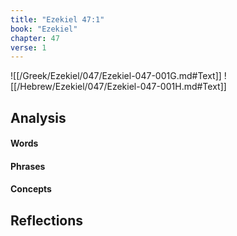```yaml
---
title: "Ezekiel 47:1"
book: "Ezekiel"
chapter: 47
verse: 1
---
```

![[/Greek/Ezekiel/047/Ezekiel-047-001G.md#Text]]
![[/Hebrew/Ezekiel/047/Ezekiel-047-001H.md#Text]]

## Analysis

#### Words

#### Phrases

#### Concepts

## Reflections
